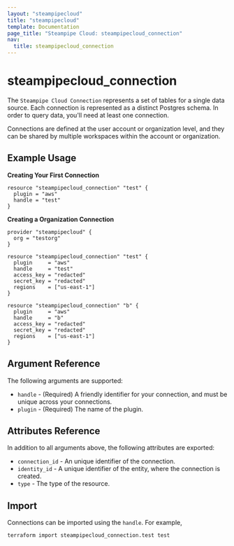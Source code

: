 ```yaml
---
layout: "steampipecloud"
title: "steampipecloud"
template: Documentation
page_title: "Steampipe Cloud: steampipecloud_connection"
nav:
  title: steampipecloud_connection
---
```


# steampipecloud_connection

The `Steampipe Cloud Connection` represents a set of tables for a single data source. Each connection is represented as a distinct Postgres schema. In order to query data, you'll need at least one connection.

Connections are defined at the user account or organization level, and they can be shared by multiple workspaces within the account or organization.

## Example Usage

**Creating Your First Connection**

```hcl
resource "steampipecloud_connection" "test" {
  plugin = "aws"
  handle = "test"
}
```

**Creating a Organization Connection**

```hcl
provider "steampipecloud" {
  org = "testorg"
}

resource "steampipecloud_connection" "test" {
  plugin     = "aws"
  handle     = "test"
  access_key = "redacted"
  secret_key = "redacted"
  regions    = ["us-east-1"]
}

resource "steampipecloud_connection" "b" {
  plugin     = "aws"
  handle     = "b"
  access_key = "redacted"
  secret_key = "redacted"
  regions    = ["us-east-1"]
}
```

## Argument Reference

The following arguments are supported:

- `handle` - (Required) A friendly identifier for your connection, and must be unique across your connections.
- `plugin` - (Required) The name of the plugin.

## Attributes Reference

In addition to all arguments above, the following attributes are exported:

- `connection_id` - An unique identifier of the connection.
- `identity_id` - A unique identifier of the entity, where the connection is created.
- `type` - The type of the resource.

## Import

Connections can be imported using the `handle`. For example,

```sh
terraform import steampipecloud_connection.test test
```

